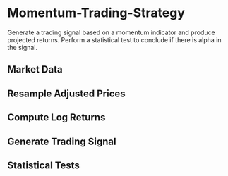 # Momentum-Trading-Strategy
Generate a trading signal based on a momentum indicator and produce projected returns. 
Perform a statistical test to conclude if there is alpha in the signal.

## Market Data
## Resample Adjusted Prices
## Compute Log Returns
## Generate Trading Signal
## Statistical Tests
